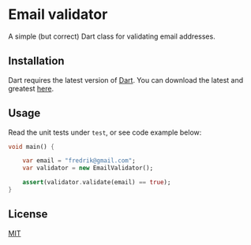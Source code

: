 # Email validator

A simple (but correct) Dart class for validating email addresses.

## Installation

Dart requires the latest version of [Dart](https://www.dartlang.org/). You can download the latest and greatest [here](https://www.dartlang.org/tools/sdk#install).

## Usage

Read the unit tests under `test`, or see code example below:

```Dart
void main() {

    var email = "fredrik@gmail.com";
    var validator = new EmailValidator();

    assert(validator.validate(email) == true);
}
```

## License

[MIT](LICENSE)

